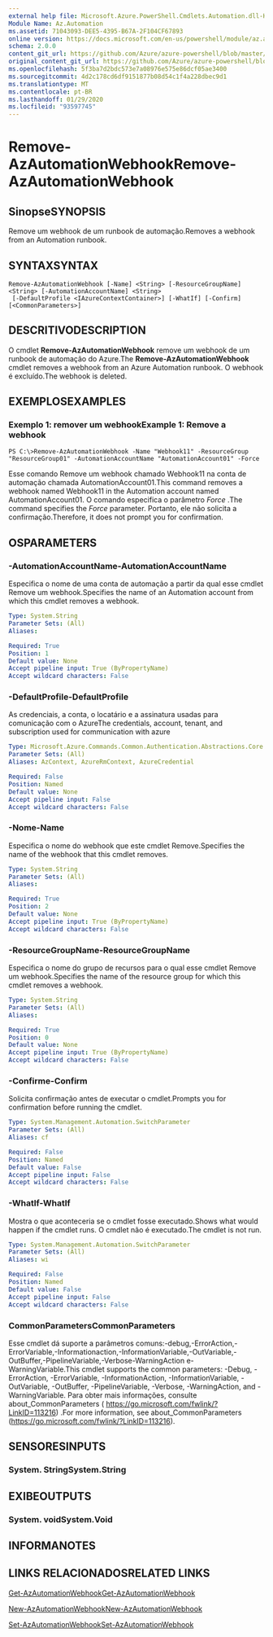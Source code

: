 ```yaml
---
external help file: Microsoft.Azure.PowerShell.Cmdlets.Automation.dll-Help.xml
Module Name: Az.Automation
ms.assetid: 71043093-DEE5-4395-B67A-2F104CF67893
online version: https://docs.microsoft.com/en-us/powershell/module/az.automation/remove-azautomationwebhook
schema: 2.0.0
content_git_url: https://github.com/Azure/azure-powershell/blob/master/src/Automation/Automation/help/Remove-AzAutomationWebhook.md
original_content_git_url: https://github.com/Azure/azure-powershell/blob/master/src/Automation/Automation/help/Remove-AzAutomationWebhook.md
ms.openlocfilehash: 5f3ba7d2bdc573e7a08976e575e86dcf05ae3400
ms.sourcegitcommit: 4d2c178cd6df9151877b08d54c1f4a228dbec9d1
ms.translationtype: MT
ms.contentlocale: pt-BR
ms.lasthandoff: 01/29/2020
ms.locfileid: "93597745"
---
```

# <span data-ttu-id="10b64-101">Remove-AzAutomationWebhook</span><span class="sxs-lookup"><span data-stu-id="10b64-101">Remove-AzAutomationWebhook</span></span>

## <span data-ttu-id="10b64-102">Sinopse</span><span class="sxs-lookup"><span data-stu-id="10b64-102">SYNOPSIS</span></span>
<span data-ttu-id="10b64-103">Remove um webhook de um runbook de automação.</span><span class="sxs-lookup"><span data-stu-id="10b64-103">Removes a webhook from an Automation runbook.</span></span>

## <span data-ttu-id="10b64-104">SYNTAX</span><span class="sxs-lookup"><span data-stu-id="10b64-104">SYNTAX</span></span>

```
Remove-AzAutomationWebhook [-Name] <String> [-ResourceGroupName] <String> [-AutomationAccountName] <String>
 [-DefaultProfile <IAzureContextContainer>] [-WhatIf] [-Confirm] [<CommonParameters>]
```

## <span data-ttu-id="10b64-105">DESCRITIVO</span><span class="sxs-lookup"><span data-stu-id="10b64-105">DESCRIPTION</span></span>
<span data-ttu-id="10b64-106">O cmdlet **Remove-AzAutomationWebhook** remove um webhook de um runbook de automação do Azure.</span><span class="sxs-lookup"><span data-stu-id="10b64-106">The **Remove-AzAutomationWebhook** cmdlet removes a webhook from an Azure Automation runbook.</span></span>
<span data-ttu-id="10b64-107">O webhook é excluído.</span><span class="sxs-lookup"><span data-stu-id="10b64-107">The webhook is deleted.</span></span>

## <span data-ttu-id="10b64-108">EXEMPLOS</span><span class="sxs-lookup"><span data-stu-id="10b64-108">EXAMPLES</span></span>

### <span data-ttu-id="10b64-109">Exemplo 1: remover um webhook</span><span class="sxs-lookup"><span data-stu-id="10b64-109">Example 1: Remove a webhook</span></span>
```
PS C:\>Remove-AzAutomationWebhook -Name "Webhook11" -ResourceGroup "ResourceGroup01" -AutomationAccountName "AutomationAccount01" -Force
```

<span data-ttu-id="10b64-110">Esse comando Remove um webhook chamado Webhook11 na conta de automação chamada AutomationAccount01.</span><span class="sxs-lookup"><span data-stu-id="10b64-110">This command removes a webhook named Webhook11 in the Automation account named AutomationAccount01.</span></span>
<span data-ttu-id="10b64-111">O comando especifica o parâmetro *Force* .</span><span class="sxs-lookup"><span data-stu-id="10b64-111">The command specifies the *Force* parameter.</span></span>
<span data-ttu-id="10b64-112">Portanto, ele não solicita a confirmação.</span><span class="sxs-lookup"><span data-stu-id="10b64-112">Therefore, it does not prompt you for confirmation.</span></span>

## <span data-ttu-id="10b64-113">OS</span><span class="sxs-lookup"><span data-stu-id="10b64-113">PARAMETERS</span></span>

### <span data-ttu-id="10b64-114">-AutomationAccountName</span><span class="sxs-lookup"><span data-stu-id="10b64-114">-AutomationAccountName</span></span>
<span data-ttu-id="10b64-115">Especifica o nome de uma conta de automação a partir da qual esse cmdlet Remove um webhook.</span><span class="sxs-lookup"><span data-stu-id="10b64-115">Specifies the name of an Automation account from which this cmdlet removes a webhook.</span></span>

```yaml
Type: System.String
Parameter Sets: (All)
Aliases:

Required: True
Position: 1
Default value: None
Accept pipeline input: True (ByPropertyName)
Accept wildcard characters: False
```

### <span data-ttu-id="10b64-116">-DefaultProfile</span><span class="sxs-lookup"><span data-stu-id="10b64-116">-DefaultProfile</span></span>
<span data-ttu-id="10b64-117">As credenciais, a conta, o locatário e a assinatura usadas para comunicação com o Azure</span><span class="sxs-lookup"><span data-stu-id="10b64-117">The credentials, account, tenant, and subscription used for communication with azure</span></span>

```yaml
Type: Microsoft.Azure.Commands.Common.Authentication.Abstractions.Core.IAzureContextContainer
Parameter Sets: (All)
Aliases: AzContext, AzureRmContext, AzureCredential

Required: False
Position: Named
Default value: None
Accept pipeline input: False
Accept wildcard characters: False
```

### <span data-ttu-id="10b64-118">-Nome</span><span class="sxs-lookup"><span data-stu-id="10b64-118">-Name</span></span>
<span data-ttu-id="10b64-119">Especifica o nome do webhook que este cmdlet Remove.</span><span class="sxs-lookup"><span data-stu-id="10b64-119">Specifies the name of the webhook that this cmdlet removes.</span></span>

```yaml
Type: System.String
Parameter Sets: (All)
Aliases:

Required: True
Position: 2
Default value: None
Accept pipeline input: True (ByPropertyName)
Accept wildcard characters: False
```

### <span data-ttu-id="10b64-120">-ResourceGroupName</span><span class="sxs-lookup"><span data-stu-id="10b64-120">-ResourceGroupName</span></span>
<span data-ttu-id="10b64-121">Especifica o nome do grupo de recursos para o qual esse cmdlet Remove um webhook.</span><span class="sxs-lookup"><span data-stu-id="10b64-121">Specifies the name of the resource group for which this cmdlet removes a webhook.</span></span>

```yaml
Type: System.String
Parameter Sets: (All)
Aliases:

Required: True
Position: 0
Default value: None
Accept pipeline input: True (ByPropertyName)
Accept wildcard characters: False
```

### <span data-ttu-id="10b64-122">-Confirme</span><span class="sxs-lookup"><span data-stu-id="10b64-122">-Confirm</span></span>
<span data-ttu-id="10b64-123">Solicita confirmação antes de executar o cmdlet.</span><span class="sxs-lookup"><span data-stu-id="10b64-123">Prompts you for confirmation before running the cmdlet.</span></span>

```yaml
Type: System.Management.Automation.SwitchParameter
Parameter Sets: (All)
Aliases: cf

Required: False
Position: Named
Default value: False
Accept pipeline input: False
Accept wildcard characters: False
```

### <span data-ttu-id="10b64-124">-WhatIf</span><span class="sxs-lookup"><span data-stu-id="10b64-124">-WhatIf</span></span>
<span data-ttu-id="10b64-125">Mostra o que aconteceria se o cmdlet fosse executado.</span><span class="sxs-lookup"><span data-stu-id="10b64-125">Shows what would happen if the cmdlet runs.</span></span>
<span data-ttu-id="10b64-126">O cmdlet não é executado.</span><span class="sxs-lookup"><span data-stu-id="10b64-126">The cmdlet is not run.</span></span>

```yaml
Type: System.Management.Automation.SwitchParameter
Parameter Sets: (All)
Aliases: wi

Required: False
Position: Named
Default value: False
Accept pipeline input: False
Accept wildcard characters: False
```

### <span data-ttu-id="10b64-127">CommonParameters</span><span class="sxs-lookup"><span data-stu-id="10b64-127">CommonParameters</span></span>
<span data-ttu-id="10b64-128">Esse cmdlet dá suporte a parâmetros comuns:-debug,-ErrorAction,-ErrorVariable,-Informationaction,-InformationVariable,-OutVariable,-OutBuffer,-PipelineVariable,-Verbose-WarningAction e-WarningVariable.</span><span class="sxs-lookup"><span data-stu-id="10b64-128">This cmdlet supports the common parameters: -Debug, -ErrorAction, -ErrorVariable, -InformationAction, -InformationVariable, -OutVariable, -OutBuffer, -PipelineVariable, -Verbose, -WarningAction, and -WarningVariable.</span></span> <span data-ttu-id="10b64-129">Para obter mais informações, consulte about_CommonParameters ( https://go.microsoft.com/fwlink/?LinkID=113216) .</span><span class="sxs-lookup"><span data-stu-id="10b64-129">For more information, see about_CommonParameters (https://go.microsoft.com/fwlink/?LinkID=113216).</span></span>

## <span data-ttu-id="10b64-130">SENSORES</span><span class="sxs-lookup"><span data-stu-id="10b64-130">INPUTS</span></span>

### <span data-ttu-id="10b64-131">System. String</span><span class="sxs-lookup"><span data-stu-id="10b64-131">System.String</span></span>

## <span data-ttu-id="10b64-132">EXIBE</span><span class="sxs-lookup"><span data-stu-id="10b64-132">OUTPUTS</span></span>

### <span data-ttu-id="10b64-133">System. void</span><span class="sxs-lookup"><span data-stu-id="10b64-133">System.Void</span></span>

## <span data-ttu-id="10b64-134">INFORMA</span><span class="sxs-lookup"><span data-stu-id="10b64-134">NOTES</span></span>

## <span data-ttu-id="10b64-135">LINKS RELACIONADOS</span><span class="sxs-lookup"><span data-stu-id="10b64-135">RELATED LINKS</span></span>

[<span data-ttu-id="10b64-136">Get-AzAutomationWebhook</span><span class="sxs-lookup"><span data-stu-id="10b64-136">Get-AzAutomationWebhook</span></span>](./Get-AzAutomationWebhook.md)

[<span data-ttu-id="10b64-137">New-AzAutomationWebhook</span><span class="sxs-lookup"><span data-stu-id="10b64-137">New-AzAutomationWebhook</span></span>](./New-AzAutomationWebhook.md)

[<span data-ttu-id="10b64-138">Set-AzAutomationWebhook</span><span class="sxs-lookup"><span data-stu-id="10b64-138">Set-AzAutomationWebhook</span></span>](./Set-AzAutomationWebhook.md)



